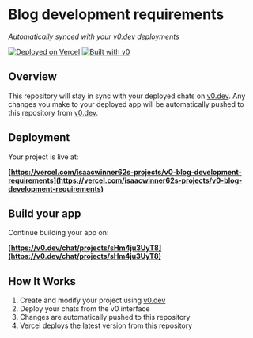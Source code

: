 # Blog development requirements

*Automatically synced with your [v0.dev](https://v0.dev) deployments*

[![Deployed on Vercel](https://img.shields.io/badge/Deployed%20on-Vercel-black?style=for-the-badge&logo=vercel)](https://vercel.com/isaacwinner62s-projects/v0-blog-development-requirements)
[![Built with v0](https://img.shields.io/badge/Built%20with-v0.dev-black?style=for-the-badge)](https://v0.dev/chat/projects/sHm4ju3UyT8)

## Overview

This repository will stay in sync with your deployed chats on [v0.dev](https://v0.dev).
Any changes you make to your deployed app will be automatically pushed to this repository from [v0.dev](https://v0.dev).

## Deployment

Your project is live at:

**[https://vercel.com/isaacwinner62s-projects/v0-blog-development-requirements](https://vercel.com/isaacwinner62s-projects/v0-blog-development-requirements)**

## Build your app

Continue building your app on:

**[https://v0.dev/chat/projects/sHm4ju3UyT8](https://v0.dev/chat/projects/sHm4ju3UyT8)**

## How It Works

1. Create and modify your project using [v0.dev](https://v0.dev)
2. Deploy your chats from the v0 interface
3. Changes are automatically pushed to this repository
4. Vercel deploys the latest version from this repository